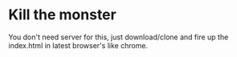 # Kill the monster

You don't need server for this, just download/clone and fire up the index.html in latest browser's like chrome.